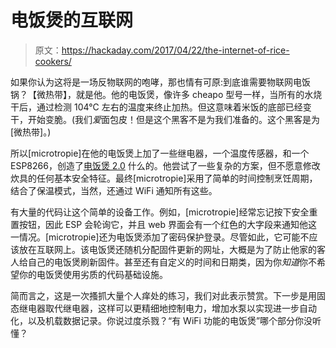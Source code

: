 # 电饭煲的互联网

> 原文：<https://hackaday.com/2017/04/22/the-internet-of-rice-cookers/>

如果你认为这将是一场反物联网的咆哮，那也情有可原:到底谁需要物联网电饭锅？【微热带】，就是他。他的电饭煲，像许多 cheapo 型号一样，当所有的水烧干后，通过检测 104°C 左右的温度来终止加热。但这意味着米饭的底部已经变干，开始变脆。(我们*爱*面包皮！但是这个黑客不是为我们准备的。这个黑客是为[微热带]。)

所以[microtropie]在他的电饭煲上加了一些继电器，一个温度传感器，和一个 ESP8266，创造了[电饭煲 2.0](http://www.microentropie.com/2017/04/rice-cooking-machine/) 什么的。他尝试了一些复杂的方案，但不愿意修改炊具的任何基本安全特征。最终[microtropie]采用了简单的时间控制烹饪周期，结合了保温模式，当然，还通过 WiFi 通知所有这些。

有大量的代码让这个简单的设备工作。例如，[microtropie]经常忘记按下安全重置按钮，因此 ESP 会轮询它，并且 web 界面会有一个红色的大字段来通知他这一情况。[microtropie]还为电饭煲添加了密码保护登录。尽管如此，它可能不应该放在互联网上。该电饭煲还随机分配固件更新的网址，大概是为了防止他家的客人给自己的电饭煲刷新固件。甚至还有自定义的时间和日期类，因为你*知道*你不希望你的电饭煲使用劣质的代码基础设施。

简而言之，这是一次搔抓大量个人痒处的练习，我们对此表示赞赏。下一步是用固态继电器取代继电器，这样可以更精细地控制电力，增加水泵以实现进一步自动化，以及机载数据记录。你说过度杀戮？“有 WiFi 功能的电饭煲”哪个部分你没听懂？